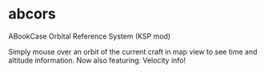 # abcors
ABookCase Orbital Reference System (KSP mod)

Simply mouse over an orbit of the current craft in map view to see time and altitude information.
Now also featuring: Velocity info!
